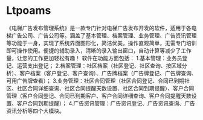 # Ltpoams
 《电梯广告发布管理系统》是一款专门针对电梯广告发布开发的软件，适用于各电梯广告公司、广告公司等。涵盖了基本管理、档案管理、业务管理、广告资讯管理等功能于一身，实现了系统界面图形化，简洁优美，操作直观简单，无需专门培训即可操作使用。便捷的辅助录入，清晰的录入输出窗口，自动计算等减少了工作量，让您的工作更加轻松有趣！ 软件在功能方面包括： 1.基本管理：业务员登记、运营支出登记； 2.档案管理：社区档案（社区登记、社区查询、按区域分析）、客户档案（客户登记、客户查询）、广告牌档案（广告牌登记、广告牌查询、可用广告牌查看）； 3.业务管理：社区合同管理（社区合同登记、合同已到期社区、社区合同详细查询、社区合同提醒天数设置、社区合同到期提醒）、客户合同管理（客户合同登记、合同已到期客户、客户合同详细查询、客户合同提醒天数设置、客户合同到期提醒）； 4.广告资讯管理：广告资讯登记、广告资讯查询、广告资讯分析等四个大模块。  
